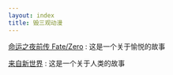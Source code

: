 ```yaml
---
layout: index
title: 毁三观动漫
---
```


[命运之夜前传 Fate/Zero](http://movie.douban.com/subject/5416070/)
:	这是一个关于愉悦的故事

[来自新世界](http://movie.douban.com/subject/10527275/)
:	这是一个关于人类的故事

